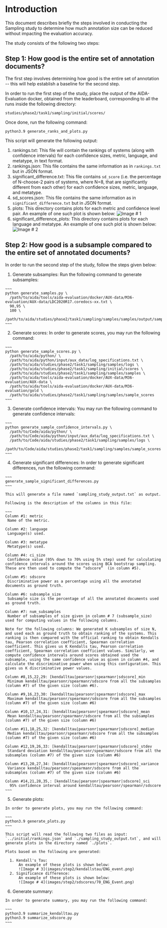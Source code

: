 # Introduction

This document describes briefly the steps involved in conducting the Sampling study to determine how much annotation size can be reduced without impacting the evaluation accuracy.

The study consists of the following two steps:

## Step 1: How good is the entire set of annotation documents?

The first step involves determining how good is the entire set of annotation -- this will help establish a baseline for the second step.

In order to run the first step of the study, place the output of the AIDA-Evaluation docker, obtained from the leaderboard, corresponding to all the runs inside the following directory:

~~~
studies/phase2/task1/sampling/initial/scores/
~~~

Once done, run the following command:

~~~
python3.9 generate_ranks_and_plots.py
~~~

This script will generate the following output:

  1. rankings.txt:
    This file will contain the rankings of systems (along with confidence intervals) for each confidence sizes, metric, language, and metatype, in text format.
  2. rankings.json:
    This file contains the same information as in `rankings.txt` but in JSON format.
  3. significant_difference.txt:
    This file contains `sd_score` (i.e. the percentage of N-choose-2 pairs of systems, where N=8, that are significantly different from each other) for each confidence sizes, metric, language, and metatype.
  4. sd_scores.json:
    This file contains the same information as in `significant_difference.txt` but in JSON format.
  5. plots:
    This directory contains plots for each metric and confidence level pair. An example of one such plot is shown below:
    ![Image # 1](images/step1/FrameMetric_70.png)
  6. significant_difference_plots:
    This directory contains plots for each language and metatype. An example of one such plot is shown below:
    ![Image # 2](images/step1/ENG_Event.png)

## Step 2: How good is a subsample compared to the entire set of annotated documents?

In order to run the second step of the study, follow the steps given below:

  1. Generate subsamples:
    Run the following command to generate subsamples:

    ~~~
    python generate_samples.py \
      /path/to/aida/tools/aida-evaluation/docker/AUX-data/M36-evaluation/AUX-data/LDC2020R17.coredocs-xx.txt \
      90,95 \
      100 \
      /path/to/aida/studies/phase2/task1/sampling/samples/samples/output/samples/
    ~~~

  2. Generate scores:
    In order to generate scores, you may run the following command:

    ~~~
    python generate_sample_scores.py \
      /path/to/aida/python/ \
      /path/to/aida/python/input/aux_data/log_specifications.txt \
      /path/to/aida/studies/phase2/task1/sampling/samples/logs \
      /path/to/aida/studies/phase2/task1/sampling/initial/scores \
      /path/to/aida/studies/phase2/task1/sampling/samples/samples \
      /path/to/aida/tools/aida-evaluation/docker/AUX-data/M36-evaluation/AUX-data \
      /path/to/aida/tools/aida-evaluation/docker/AUX-data/M36-evaluation/gold \
      /path/to/aida/studies/phase2/task1/sampling/samples/sample_scores
    ~~~
  3. Generate confidence intervals:
    You may run the following command to generate confidence intervals:

    ~~~
    python generate_sample_confidence_intervals.py \
      /path/to/Code/aida/python/ \
      /path/to/Code/aida/python/input/aux_data/log_specifications.txt \
      /path/to/Code/aida/studies/phase2/task1/sampling/samples/logs \
      /path/to/Code/aida/studies/phase2/task1/sampling/samples/sample_scores
    ~~~
  4. Generate significant differences:
    In order to generate significant differences, run the following command:

    ~~~
    generate_sample_significant_differences.py
    ~~~

    This will generate a file named `sampling_study_output.txt` as output.

    Following is the description of the columns in this file:

    ~~~
    Column #1: metric
     Name of the metric.

    Column #2: language
     Language(s) used.

    Column #3: metatype
     Metatype(s) used.

    Column #4: ci_size
     Confidence value (95% down to 70% using 5% step) used for calculating confidence intervals around the scores using BCA bootstrap sampling. These are then used to compute the “sdscore”  (in column #5).

    Column #5: sdscore
     Discriminative power as a percentage using all the annotated documents as ground truth.

    Column #6: subsample_size
     Subsample size is the percentage of all the annotated documents used as ground truth.

    Column #7: num_subsamples
     Number of subsamples of size given in column # 7 (subsample_size) used for computing values in the following columns.

    Note for the following columns: We generated K subsamples of size N, and used each as ground truth to obtain ranking of the systems. This ranking is then compared with the official ranking to obtain Kendalls tau, Pearson correlation coefficient, Spearman correlation coefficient. This gives us K Kendalls tau, Pearson correlation coefficient, Spearman correlation coefficient values. Similarly, we compute confidence intervals around scores obtained used the subsample, using the same confidence value as given in column #4, and calculate the discriminative power when using this configuration. This gives us K discriminative power values.

    Column #8,15,22,29: [kendalltau|pearsonr|spearmanr|sdscore]_min
     Minimum kendalltau/pearsonr/spearmanr/sdscore from all the subsamples (column #7) of the given size (column #6).

    Column #9,16,23,30: [kendalltau|pearsonr|spearmanr|sdscore]_max
     Maximum kendalltau/pearsonr/spearmanr/sdscore from all the subsamples (column #7) of the given size (column #6)

    Column #10,17,24,31: [kendalltau|pearsonr|spearmanr|sdscore]_mean
     Mean kendalltau/pearsonr/spearmanr/sdscore from all the subsamples (column #7) of the given size (column #6)

    Column #11,18,25,32: [kendalltau|pearsonr|spearmanr|sdscore]_median
     Median kendalltau/pearsonr/spearmanr/sdscore from all the subsamples (column #7) of the given size (column #6)

    Column #12,19,26,33: [kendalltau|pearsonr|spearmanr|sdscore]_stdev
     Standard deviation kendalltau/pearsonr/spearmanr/sdscore from all the subsamples (column #7) of the given size (column #6)

    Column #13,20,27,34: [kendalltau|pearsonr|spearmanr|sdscore]_variance
     Variance kendalltau/pearsonr/spearmanr/sdscore from all the subsamples (column #7) of the given size (column #6)

    Column #14,21,28,35,: [kendalltau|pearsonr|spearmanr|sdscore]_sci
      95% confidence interval around kendalltau/pearsonr/spearmanr/sdscore
    ~~~

  5. Generate plots:

    In order to generate plots, you may run the following command:

    ~~~
    python3.9 generate_plots.py
    ~~~

    This script will read the following two files as input: `../initial/rankings.json` and `./sampling_study_output.txt`, and will generate plots in the directory named `./plots`.

    Plots based on the following are generated:

      1. Kendall's Tau:
          An example of these plots is shown below:
          ![Image # 3](images/step2/kendallstau/ENG_event.png)
      2. Significance difference:
          An example of these plots is shown below:
          ![Image # 4](images/step2/sdscores/70_ENG_Event.png)

  6. Generate summary:

    In order to generate summary, you may run the following command:

    ~~~
    python3.9 summarize_kendalltau.py
    python3.9 summarize_sdscore.py
    ~~~
